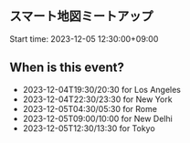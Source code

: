 ## スマート地図ミートアップ
Start time: 2023-12-05 12:30:00+09:00

## When is this event?

- 2023-12-04T19:30/20:30 for Los Angeles
- 2023-12-04T22:30/23:30 for New York
- 2023-12-05T04:30/05:30 for Rome
- 2023-12-05T09:00/10:00 for New Delhi
- 2023-12-05T12:30/13:30 for Tokyo
